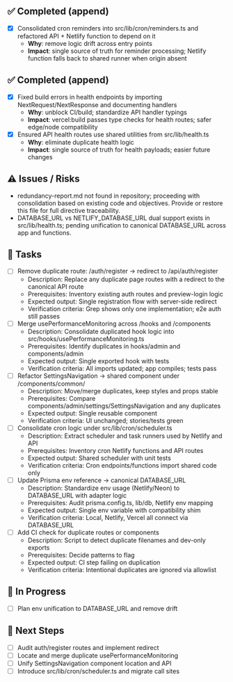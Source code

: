 ## ✅ Completed (append)
- [x] Consolidated cron reminders into src/lib/cron/reminders.ts and refactored API + Netlify function to depend on it
  - **Why**: remove logic drift across entry points
  - **Impact**: single source of truth for reminder processing; Netlify function falls back to shared runner when origin absent

## ✅ Completed (append)
- [x] Fixed build errors in health endpoints by importing NextRequest/NextResponse and documenting handlers
  - **Why**: unblock CI/build; standardize API handler typings
  - **Impact**: vercel:build passes type checks for health routes; safer edge/node compatibility
- [x] Ensured API health routes use shared utilities from src/lib/health.ts
  - **Why**: eliminate duplicate health logic
  - **Impact**: single source of truth for health payloads; easier future changes

## ⚠️ Issues / Risks
- redundancy-report.md not found in repository; proceeding with consolidation based on existing code and objectives. Provide or restore this file for full directive traceability.
- DATABASE_URL vs NETLIFY_DATABASE_URL dual support exists in src/lib/health.ts; pending unification to canonical DATABASE_URL across app and functions.

## 🚧 Tasks
- [ ] Remove duplicate route: /auth/register → redirect to /api/auth/register
  - Description: Replace any duplicate page routes with a redirect to the canonical API route
  - Prerequisites: Inventory existing auth routes and preview-login logic
  - Expected output: Single registration flow with server-side redirect
  - Verification criteria: Grep shows only one implementation; e2e auth still passes
- [ ] Merge usePerformanceMonitoring across /hooks and /components
  - Description: Consolidate duplicated hook logic into src/hooks/usePerformanceMonitoring.ts
  - Prerequisites: Identify duplicates in hooks/admin and components/admin
  - Expected output: Single exported hook with tests
  - Verification criteria: All imports updated; app compiles; tests pass
- [ ] Refactor SettingsNavigation → shared component under /components/common/
  - Description: Move/merge duplicates, keep styles and props stable
  - Prerequisites: Compare components/admin/settings/SettingsNavigation and any duplicates
  - Expected output: Single reusable component
  - Verification criteria: UI unchanged; stories/tests green
- [ ] Consolidate cron logic under src/lib/cron/scheduler.ts
  - Description: Extract scheduler and task runners used by Netlify and API
  - Prerequisites: Inventory cron Netlify functions and API routes
  - Expected output: Shared scheduler with unit tests
  - Verification criteria: Cron endpoints/functions import shared code only
- [ ] Update Prisma env reference → canonical DATABASE_URL
  - Description: Standardize env usage (Netlify/Neon) to DATABASE_URL with adapter logic
  - Prerequisites: Audit prisma.config.ts, lib/db, Netlify env mapping
  - Expected output: Single env variable with compatibility shim
  - Verification criteria: Local, Netlify, Vercel all connect via DATABASE_URL
- [ ] Add CI check for duplicate routes or components
  - Description: Script to detect duplicate filenames and dev-only exports
  - Prerequisites: Decide patterns to flag
  - Expected output: CI step failing on duplication
  - Verification criteria: Intentional duplicates are ignored via allowlist

## 🚧 In Progress
- [ ] Plan env unification to DATABASE_URL and remove drift

## 🔧 Next Steps
- [ ] Audit auth/register routes and implement redirect
- [ ] Locate and merge duplicate usePerformanceMonitoring
- [ ] Unify SettingsNavigation component location and API
- [ ] Introduce src/lib/cron/scheduler.ts and migrate call sites
